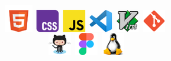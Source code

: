 <div align="center">
	<code><a href='https://developer.mozilla.org/en-US/docs/Web/HTML'><img width="74" src="./img/dev logos/html.svg" alt="HTML" title="HTML"/></a></code>
  &nbsp;
	<code><a href='https://developer.mozilla.org/en-US/docs/Web/CSS'><img width="60" src="./img/dev logos/css.svg" alt="CSS" title="CSS"/></a></code>
  &nbsp;
	<code><a href='https://developer.mozilla.org/en-US/docs/Web/JavaScript'><img width="60" src="./img/dev logos/javascript.svg" alt="JavaScript" title="JavaScript"/></a></code>
  &nbsp;
	<code><a href='https://code.visualstudio.com/'><img width="60" src="./img/dev logos/vscode.png" alt="Visual Studio Code" title="Visual Studio Code"/></a></code>
  &nbsp;
	<code><a href='https://www.vim.org/'><img width="60" src="./img/dev logos/vim.png" alt="Vim" title="Vim"/></a></code>
  &nbsp;
	<code><a href='https://git-scm.com/'><img width="60" src="./img/dev logos/git.png" alt="Git" title="Git"/></a></code>
  &nbsp;
	<code><a href='https://github.com/'><img width="60" src="./img/dev logos/github.png" alt="GitHub" title="GitHub"/></a></code>
  &nbsp;
	<code><a href='https://www.figma.com/'><img width="60" src="./img/dev logos/figma.png" alt="Figma" title="Figma"/></a></code>
  &nbsp;
	<code><a href='https://www.linux.org/'><img width="60" src="./img/dev logos/linux.png" alt="Linux" title="Linux"/></a></code>
</div>
